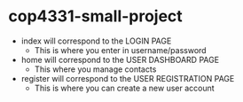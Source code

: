 # cop4331-small-project

* index will correspond to the LOGIN PAGE
  * This is where you enter in username/password
* home will correspond to the USER DASHBOARD PAGE
  * This where you manage contacts
* register will correspond to the USER REGISTRATION PAGE
  * This is where you can create a new user account
